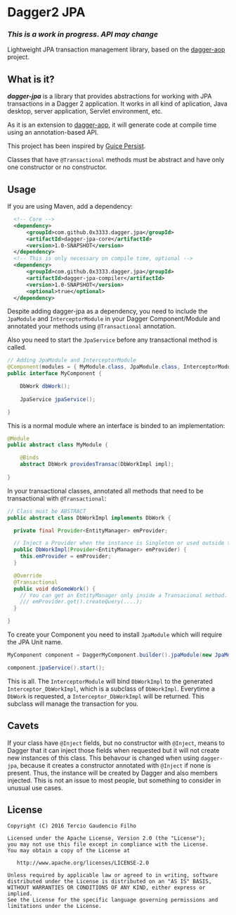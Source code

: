 # Dagger2 JPA

### ***This is a work in progress. API may change***

Lightweight JPA transaction management library, based on the [dagger-aop](https://github.com/0x3333/dagger-aop) project.

## What is it?

***dagger-jpa*** is a library that  provides abstractions for working with JPA transactions in a Dagger 2 application. It works in all kind of aplication, Java desktop, server application, Servlet environment, etc.

As it is an extension to [dagger-aop](https://github.com/0x3333/dagger-aop), it will generate code at compile time using an annotation-based API.

This project has been inspired by [Guice Persist](https://github.com/google/guice/wiki/GuicePersist).

Classes that have `@Transactional` methods must be abstract and have only one constructor or no constructor.

## Usage

If you are using Maven, add a dependency:

```xml
  <!-- Core -->
  <dependency>
      <groupId>com.github.0x3333.dagger.jpa</groupId>
      <artifactId>dagger-jpa-core</artifactId>
      <version>1.0-SNAPSHOT</version>
  </dependency>
  <!-- This is only necessary on compile time, optional -->
  <dependency>
      <groupId>com.github.0x3333.dagger.jpa</groupId>
      <artifactId>dagger-jpa-compiler</artifactId>
      <version>1.0-SNAPSHOT</version>
      <optional>true</optional>
  </dependency>
```

Despite adding dagger-jpa as a dependency, you need to include the `JpaModule` and `InterceptorModule` in your Dagger Component/Module and annotated your methods using `@Transactional` annotation.

Also you need to start the `JpaService` before any transactional method is called.

```java
// Adding JpaModule and InterceptorModule
@Component(modules = { MyModule.class, JpaModule.class, InterceptorModule.class })
public interface MyComponent {

	DbWork dbWork();
	
	JpaService jpaService();

}
```

This is a normal module where an interface is binded to an implementation:

```java
@Module
public abstract class MyModule {

	@Binds
	abstract DbWork providesTransac(DbWorkImpl impl);
	
}
```

In your transactional classes, annotated all methods that need to be transactional with `@Transactional`:

```java
// Class must be ABSTRACT
public abstract class DbWorkImpl implements DbWork {

  private final Provider<EntityManager> emProvider;

  // Inject a Provider when the instance is Singleton or used outside the scope.
  public DbWorkImpl(Provider<EntityManager> emProvider) {
    this.emProvider = emProvider;
  }

  @Override
  @Transactional
  public void doSomeWork() {
    // You can get an EntityManager only inside a Transacional method.
    /// emProvider.get().createQuery(....);
  }

}
```

To create your Component you need to install `JpaModule` which will require the JPA Unit name.

```java
MyComponent component = DaggerMyComponent.builder().jpaModule(new JpaModule("jpa-unit-name")).build();

component.jpaService().start();
```

This is all. The `InterceptorModule` will bind `DbWorkImpl` to the generated `Interceptor_DbWorkImpl`, which is a subclass of `DbWorkImpl`. Everytime a `DbWork` is requested, a `Interceptor_DbWorkImpl` will be returned. This subclass will manage the transaction for you.

## Cavets

If your class have `@Inject` fields, but no constructor with `@Inject`, means to Dagger that it can inject those fields when requested but it will not create new instances of this class. This behavour is changed when using `dagger-jpa`, because it creates a constructor annotated with `@Inject` if none is present. Thus, the instance will be created by Dagger and also members injected. This is not an issue to most people, but something to consider in unusual use cases.

License
-------

    Copyright (C) 2016 Tercio Gaudencio Filho

    Licensed under the Apache License, Version 2.0 (the "License");
    you may not use this file except in compliance with the License.
    You may obtain a copy of the License at

       http://www.apache.org/licenses/LICENSE-2.0

    Unless required by applicable law or agreed to in writing, software
    distributed under the License is distributed on an "AS IS" BASIS,
    WITHOUT WARRANTIES OR CONDITIONS OF ANY KIND, either express or implied.
    See the License for the specific language governing permissions and
    limitations under the License.
